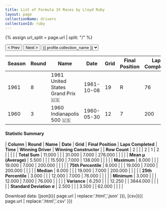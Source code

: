 ```yaml
---
title: List of Formula 1® Races by Lloyd Ruby
layout: page
collectionName: drivers
collectionId: ruby
---
```


{% assign url_split = page.url | split: "/" %}
<div id="collection-navigation">
<button onclick="selector.options[selector.selectedIndex-1].value && (window.location = selector.options[selector.selectedIndex-1].value);">&lt; Prev</button>
<button onclick="selector.options[selector.selectedIndex+1].value && (window.location = selector.options[selector.selectedIndex+1].value);">Next &gt;</button>
<select id="selector" onchange="this.options[this.selectedIndex].value && (window.location = this.options[this.selectedIndex].value);">
  {% for collectionId in site.data[page.collectionName].refs %}
    {% if collectionId == page.collectionId %}
      {% assign selected = "selected" %}
    {% else %}
      {% assign selected = "" %}
    {% endif %}
    {% assign profile = site.data[page.collectionName][collectionId].profile %}
    <option value="/f1/{{ page.collectionName }}/{{ collectionId }}/{{ url_split[4] }}" {{ selected }}>{{ profile.collection_name }}</option>
  {% endfor %}
</select>
</div>

| Season | Round | Name | Date | Grid | Final Position | Laps Completed | Time | Winning Driver | Winning Constructor |
|--|--|--|--|--|--|--|--|--|--|
| 1961 | 8 | 1961 United States Grand Prix 🇺🇸 | 1961-10-08 | 19 | R | 76 |   | Innes Ireland 🇬🇧 | Lotus-Climax 🇬🇧 |
| 1960 | 3 | 1960 Indianapolis 500 🇺🇸 | 1960-05-30 | 12 | 7 | 200 | +4:25.59 | Jim Rathmann 🇺🇸 | Watson 🇺🇸 |

#### Statistic Summary

| **Column** | **Round** | **Name** | **Date** | **Grid** | **Final Position** | **Laps Completed** | **Time** | **Winning Driver** | **Winning Constructor** |
| **Row Count** | 2 |  |  | 2 | 1 | 2 |  |  |  |
| **Total Sum** | 11.000 |  |  | 31.000 | 7.000 | 276.000 |  |  |  |
| **Mean μ (Average)** | 5.500 |  |  | 15.500 | 7.000 | 138.000 |  |  |  |
| **Maximum** | 8.000 |  |  | 19.000 | 7.000 | 200.000 |  |  |  |
| **75th Percentile** | 8.000 |  |  | 19.000 | 7.000 | 200.000 |  |  |  |
| **Median** | 8.000 |  |  | 19.000 | 7.000 | 200.000 |  |  |  |
| **25th Percentile** | 3.000 |  |  | 12.000 | 7.000 | 76.000 |  |  |  |
| **Minimum** | 3.000 |  |  | 12.000 | 7.000 | 76.000 |  |  |  |
| **Variance** | 6.250 |  |  | 12.250 |  | 3844.000 |  |  |  |
| **Standard Deviation σ** | 2.500 |  |  | 3.500 |  | 62.000 |  |  |  |

Download data: [json]({{ page.url | replace:'.html','.json' }}), [csv]({{ page.url | replace:'.html','.csv' }})
